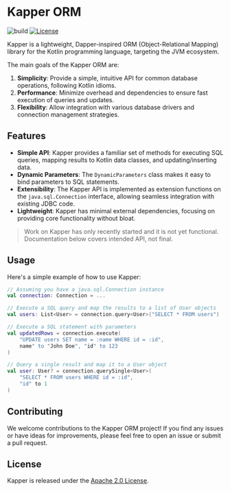 # Kapper ORM

![build](https://github.com/driessamyn/kapper/actions/workflows/build-and-test.yml/badge.svg)
[![License](https://img.shields.io/badge/License-Apache_2.0-blue.svg)](https://opensource.org/licenses/Apache-2.0)

Kapper is a lightweight, Dapper-inspired ORM (Object-Relational Mapping) library for the Kotlin programming language, targeting the JVM ecosystem.

The main goals of the Kapper ORM are:

1. **Simplicity**: Provide a simple, intuitive API for common database operations, following Kotlin idioms.
2. **Performance**: Minimize overhead and dependencies to ensure fast execution of queries and updates.
3. **Flexibility**: Allow integration with various database drivers and connection management strategies.

## Features

- **Simple API**: Kapper provides a familiar set of methods for executing SQL queries, mapping results to Kotlin data classes, and updating/inserting data.
- **Dynamic Parameters**: The `DynamicParameters` class makes it easy to bind parameters to SQL statements.
- **Extensibility**: The Kapper API is implemented as extension functions on the `java.sql.Connection` interface, allowing seamless integration with existing JDBC code.
- **Lightweight**: Kapper has minimal external dependencies, focusing on providing core functionality without bloat.

> Work on Kapper has only recently started and it is not yet functional.
> Documentation below covers intended API, not final.

## Usage

Here's a simple example of how to use Kapper:

```kotlin
// Assuming you have a java.sql.Connection instance
val connection: Connection = ...

// Execute a SQL query and map the results to a list of User objects
val users: List<User> = connection.query<User>("SELECT * FROM users")

// Execute a SQL statement with parameters
val updatedRows = connection.execute(
    "UPDATE users SET name = :name WHERE id = :id",
    name" to "John Doe", "id" to 123
)

// Query a single result and map it to a User object
val user: User? = connection.querySingle<User>(
    "SELECT * FROM users WHERE id = :id",
    "id" to 1
)
```

## Contributing

We welcome contributions to the Kapper ORM project! If you find any issues or have ideas for improvements, please feel free to open an issue or submit a pull request.

## License

Kapper is released under the [Apache 2.0 License](./LICENSE).